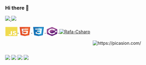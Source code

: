 ### Hi there 👋

<div>
  <a href="https://github.com/askovie">
    <img height="180em" src="https://github-readme-stats.vercel.app/api?username=askovie&show_icons=true&theme=dracula&include_all_commits-true&count_private-true" />
    <img height="180em" src="https://github-readme-stats.vercel.app/api/top-langs/?username=askovie&layout=compact&langs_count=16&theme=dracula" />
</div>




<div style="display: inline_block"><br>
  <img align="center" alt="Rafa-Js" height="30" width="40" src="https://raw.githubusercontent.com/devicons/devicon/master/icons/javascript/javascript-plain.svg">

  <img align="center" alt="Rafa-HTML" height="30" width="40" src="https://raw.githubusercontent.com/devicons/devicon/master/icons/html5/html5-original.svg">
  <img align="center" alt="Rafa-CSS" height="30" width="40" src="https://raw.githubusercontent.com/devicons/devicon/master/icons/css3/css3-original.svg">

  <img align="center" alt="Rafa-Csharp" height="30" width="40" src="https://raw.githubusercontent.com/devicons/devicon/master/icons/csharp/csharp-original.svg">


<img align="center" alt="Rafa-Csharp" height="30" width="40" src="https://cdn.jsdelivr.net/gh/devicons/devicon/icons/adonisjs/adonisjs-original.svg" />

  
</div>


<a href="https://picasion.com/"><img align="right" src="https://i.picasion.com/pic92/ae657a30cebe9e9df27d0f555db7e7d4.gif" width="220" height="400" border="0"  alt="https://picasion.com/" /></a><br /><a href="https://picasion.com/"></a>

          
          

  
  ##
 
<div> 
 
  <a href="https://instagram.com/ys.glim" target="_blank"><img src="https://img.shields.io/badge/-Instagram-%23E4405F?style=for-the-badge&logo=instagram&logoColor=white" target="_blank"></a>
 <a href="https://discord.gg/askovie" target="_blank"><img src="https://img.shields.io/badge/Discord-7289DA?style=for-the-badge&logo=discord&logoColor=white" target="_blank"></a> 
  <a href = "mailto:ygalvaolima@gmail.com"><img src="https://img.shields.io/badge/-Gmail-%23333?style=for-the-badge&logo=gmail&logoColor=white" target="_blank"></a>
  <a href="https://www.linkedin.com/in/y-lima-4656482a3/" target="_blank"><img src="https://img.shields.io/badge/-LinkedIn-%230077B5?style=for-the-badge&logo=linkedin&logoColor=white" target="_blank"></a> 
  
</div>
